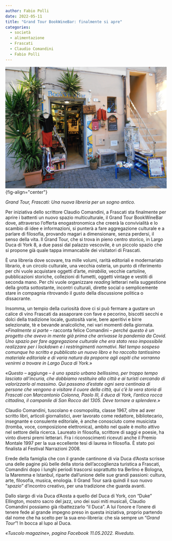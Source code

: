 ```yaml
---
author: Fabio Polli
date: 2022-05-11
title: "Grand Tour BookWineBar: finalmente si apre"
categories:
  - società
  - alimentazione
  - Frascati
  - Claudio Comandini
  - Fabio Polli
---
```


![](images/fuori1-01.JPG){fig-align="center"}

*Grand Tour, Frascati: Una nuova libreria per un sogno antico.*

Per iniziativa dello scrittore Claudio Comandini, a Frascati sta finalmente per aprire i battenti un nuovo spazio multiculturale, il Grand Tour BookWineBar dove, attraverso l’offerta enogastronomica che creerà la convivialità e lo scambio di idee e informazioni, si punterà a fare aggregazione culturale e a parlare di filosofia, provando magari a dimensionare, senza perdersi, il senso della vita. Il Grand Tour, che si trova in pieno centro storico, in Largo Duca di York 8, a due passi dal palazzo vescovile, è un piccolo spazio che si propone già quale tappa immancabile dei visitatori di Frascati.

È una libreria dove scovare, tra mille volumi, rarità editoriali e modernariato librario, è un circolo culturale, una vecchia osteria, un punto di riferimento per chi vuole acquistare oggetti d’arte, *mirabilia*, vecchie cartoline, pubblicazioni storiche, collezioni di fumetti, oggetti vintage e vestiti di seconda mano. Per chi vuole organizzare *reading* letterari nella suggestione della grotta sottostante, incontri culturali, dirette social o semplicemente stare in compagnia ritrovando il gusto della discussione politica o dissacrante.

Insomma, un tempio della curiosità dove ci si può fermare a gustare un calice di vino Frascati da assaporare con fave e pecorino, biscotti secchi e dolci della tradizione locale, gustosità varie, bere aperitivi e birre selezionate, tè e bevande analcoliche, nei vari momenti della giornata. «*Finalmente si parte* – racconta felice Comandini – *perché questo è un progetto che avevo in mente già prima che arrivasse la pandemia da Covid. Uno spazio per fare aggregazione culturale che era stato reso impossibile realizzare per i lockdown e i restringimenti normativi. Nel tempo sospeso comunque ho scritto e pubblicato un nuovo libro e ho raccolto tantissimo materiale editoriale e di varia natura da proporre agli ospiti che vorranno venirmi a trovare in Largo Duca di York*.»

«*Questo* – aggiunge – *è uno spazio urbano bellissimo, per troppo tempo lasciato all’incuria, che dobbiamo restituire alla città e ai turisti cercando di valorizzarlo al massimo. Qui passano d’estate ogni sera centinaia di persone che vengono a visitare il cuore della città, qui c’è la vera storia di Frascati con Marcantonio Colonna, Paolo III, il duca di York, l’antica rocca cittadina, il campanile di San Rocco del 1305. Deve tornare a splendere*.»

Claudio Comandini, tuscolano e cosmopolita, classe 1967, oltre ad aver scritto libri, articoli giornalistici, aver lavorato come redattore, bibliotecario, insegnante e consulente editoriale, è anche conosciuto come musicista (tromba, voce, composizione elettronica), ambito nel quale è molto attivo nel settore della ricerca. Laureato in filosofia, scrittore di saggi e poesie, ha vinto diversi premi letterari. Fra i riconoscimenti ricevuti anche il Premio Montale 1997 per la sua eccellente tesi di laurea in filosofia. È stato poi finalista al Festival Narrazioni 2008.

Erede della famiglia che con il grande cantinone di via Duca d’Aosta scrisse una delle pagine più belle della storia dell’accoglienza turistica a Frascati, Comandini dopo i lunghi periodi trascorsi soprattutto tra Berlino e Bologna, la Maremma e Istanbul, riparte dall’unione delle sue grandi passioni: cultura, arte, filosofia, musica, enologia. Il Grand Tour sarà quindi il suo nuovo “*spazio*” d’incontro creativo, per una tradizione che guarda avanti.

Dallo slargo di via Duca d’Aosta a quello del Duca di York, con “Duke” Ellington, mostro sacro del jazz, uno dei suoi miti musicali, Claudio Comandini possiamo già ribattezzarlo “il Duca”. A lui l’onore e l’onere di tenere fede al grande impegno preso in questa iniziativa, proprio partendo dal nome che ha scelto per la sua eno-libreria: che sia sempre un “*Grand Tour*”! In bocca al lupo al Duca.

*«Tuscolo magazine», pagina Facebook 11.05.2022. Riveduto.*
